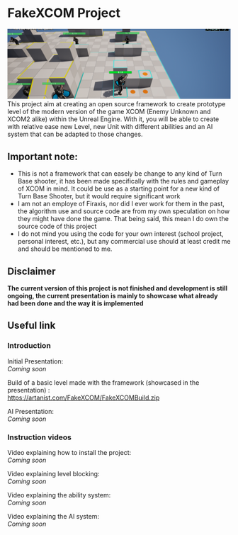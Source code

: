 # FakeXCOM Project
![Screenshot of the projectt](/Screenshot/ProjectHeader.png)</BR>
This project aim at creating an open source framework to create prototype level of the modern version of the game XCOM (Enemy Unknown and XCOM2 alike) within the Unreal Engine. With it, you will be able to create with relative ease new Level, new Unit with different abilities and an AI system that can be adapted to those changes.

## Important note:
- This is not a framework that can easely be change to any kind of Turn Base shooter, it has been made specifically with the rules and gameplay of XCOM in mind. It could be use as a starting point for a new kind of Turn Base Shooter, but it would require significant work
- I am not an employe of Firaxis, nor did I ever work for them in the past, the algorithm use and source code are from my own speculation on how they might have done the game. That being said, this mean I do own the source code of this project
- I do not mind you using the code for your own interest (school project, personal interest, etc.), but any commercial use should at least credit me and should be mentioned to me.

## Disclaimer
<b>The current version of this project is not finished and development is still ongoing, the current presentation is mainly to showcase what already had been done and the way it is implemented </b>

## Useful link

### Introduction

Initial Presentation:</br>
<i>Coming soon</i>

Build of a basic level made with the framework (showcased in the presentation) : </br>
https://artanist.com/FakeXCOM/FakeXCOMBuild.zip

AI Presentation:</br>
<i>Coming soon</i>

### Instruction videos

Video explaining how to install the project:</br>
<i>Coming soon</i>

Video explaining level blocking:</br>
<i>Coming soon</i>

Video explaining the ability system:</br>
<i>Coming soon</i>

Video explaining the AI system:</br>
<i>Coming soon</i>
